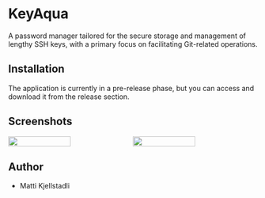 # KeyAqua

A password manager tailored for the secure storage and management of lengthy SSH keys, 
with a primary focus on facilitating Git-related operations.

## Installation

The application is currently in a pre-release phase, but you can access and download 
it from the release section.

## Screenshots

<div style="display:flex;">
    <img src="https://github.com/mattkje/KeyAqua/blob/main/src/main/resources/com/calmat/keyaqua/images/scrnsht1.png?raw=true" width="50%">
    <img src="https://github.com/mattkje/KeyAqua/blob/main/src/main/resources/com/calmat/keyaqua/images/scrnsht2.png?raw=true" width="50%">
</div>



## Author
- Matti Kjellstadli
